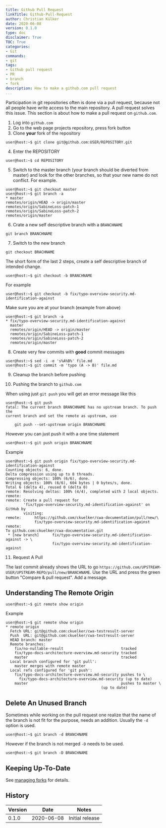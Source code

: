 ```yaml
---
title: Github Pull Request
linkTitle: Github-Pull-Request
author: Christian Külker
date: 2020-06-08
version: 0.1.0
type: doc
disclaimer: True
TOC: True
categories:
- Git
commands:
- git
tags:
- Github pull request
- PR
- branch
- fork
description: How to make a github.com pull request
...
```


Participation in git repositories often is done via a pull request, because not
all people have write access to the main repository. A pull request solves this
issue. This section is about how to make a pull request on `github.com`.

1. Log into `github.com`
2. Go to the web page projects repository, press fork button
3. Clone **your** fork of the repository

```shell
user@host:~$ git clone git@github.com:USER/REPOSITORY.git
```

4. Enter the REPOSITORY

```shell
user@host:~$ cd REPOSITORY
```

5. Switch to the master branch (your branch should be diverted from master) and
look for the other branches, so that your new name do not conflict. For
example.

```shell
user@host:~$ git checkout master
user@host:~$ git branch -a
* master
remotes/origin/HEAD -> origin/master
remotes/origin/SabineLoss-patch-1
remotes/origin/SabineLoss-patch-2
remotes/origin/master
```

6. Crate a new self descriptive branch with a `BRANCHNAME`

```shell
git branch BRANCHNAME
```

7. Switch to the new branch

```shell
git checkout BRACHNAME
```

The short form of the last 2 steps, create a self descriptive branch of
intended change.

```shell
user@host:~$ git checkout -b BRANCHNAME
```

For example

```shell
user@host:~$ git checkout -b fix/typo-overview-security.md-identification-against
```

Make sure you are at your branch (example from above)

```shell
user@host:~$ git branch -a
* fix/typo-overview-security.md-identification-against
  master
  remotes/origin/HEAD -> origin/master
  remotes/origin/SabineLoss-patch-1
  remotes/origin/SabineLoss-patch-2
  remotes/origin/master
```

8. Create very few commits with **good** commit messages

```shell
user@host:~$ sed -i -e 's%A%B%' file.md
user@host:~$ git commit -m 'typo (A -> B)' file.md
```

9. Cleanup the branch before pushing

10. Pushing the branch to `github.com`

When using just `git push` you will get an error message like this

```shell
user@host:~$ git push
fatal: The current branch BRANCHNAME has no upstream branch. To push the
current branch and set the remote as upstream, use

    git push --set-upstream origin BRANCHNAME
```

However you can just push it with a one time statement

```shell
user@host:~$ git push origin BRANCHNAME
```

Example

```shell
user@host:~$ git push origin fix/typo-overview-security.md-identification-against
Counting objects: 6, done.
Delta compression using up to 8 threads.
Compressing objects: 100% (6/6), done.
Writing objects: 100% (6/6), 604 bytes | 0 bytes/s, done.
Total 6 (delta 4), reused 0 (delta 0)
remote: Resolving deltas: 100% (4/4), completed with 2 local objects.
remote:
remote: Create a pull request for
        'fix/typo-overview-security.md-identification-against' on GitHub by
        visiting:
remote:      https://github.com/ckuelker/cwa-documentation/pull/new/\
             fix/typo-overview-security.md-identification-against
remote:
To github.com:ckuelker/cwa-documentation.git
 * [new branch]      fix/typo-overview-security.md-identification-against -> \
                     fix/typo-overview-security.md-identification-against
```

11. Request A Pull

The last commit already shows the URL to go
`https://github.com/UPSTREAM-USER/UPSTREAM-REPO/pull/new/BRANCHNAME`. Use the
URL and press the green button "Compare & pull request". Add a message.

## Understanding The Remote Origin

```shell
user@host:~$ git remote show origin
```

Example

```shell
user@host:~$ git remote show origin
* remote origin
  Fetch URL: git@github.com:ckuelker/cwa-testresult-server
  Push  URL: git@github.com:ckuelker/cwa-testresult-server
  HEAD branch: master
  Remote branches:
    fix/no-nullable-result                          tracked
    fix/typo-docs-architecture-overview.md-security tracked
    master                                          tracked
  Local branch configured for 'git pull':
    master merges with remote master
  Local refs configured for 'git push':
    fix/typo-docs-architecture-overview.md-security pushes to \
      fix/typo-docs-architecture-overview.md-security (up to date)
    master                                          pushes to master \
                                           (up to date)
```

## Delete An Unused Branch

Sometimes while working on the pull request one realize that the name of the
branch is not fit for the purpose, needs an addition. Usually the `-d` option
is used.

```shell
user@host:~$ git branch -d BRANCHNAME
```

However if the branch is not merged `-D` needs to be used.

```shell
user@host:~$ git branch -D BRANCHNAME
```

## Keeping Up-To-Date

See [managing forks](github-manageing-forks.html) for details. 


## History

| Version | Date       | Notes                                                |
| ------- | ---------- | ---------------------------------------------------- |
| 0.1.0   | 2020-06-08 | Initial release                                      |
